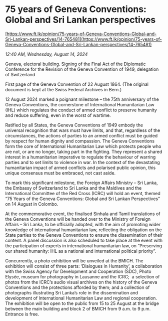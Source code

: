 # 75 years of Geneva Conventions: Global and Sri Lankan perspectives

[https://www.ft.lk/opinion/75-years-of-Geneva-Conventions-Global-and-Sri-Lankan-perspectives/14-765481](https://www.ft.lk/opinion/75-years-of-Geneva-Conventions-Global-and-Sri-Lankan-perspectives/14-765481)

*12:40 AM, Wednesday, August 14, 2024*

Geneva, electoral building. Signing of the Final Act of the Diplomatic Conference for the Revision of the Geneva Convention of 1949, delegation of Switzerland

First page of the Geneva Convention of 22 August 1864. (The original document is kept at the Swiss Federal Archives in Bern.)

12 August 2024 marked a poignant milestone – the 75th anniversary of the Geneva Conventions, the cornerstone of International Humanitarian Law (IHL) which regulates the conduct of armed conflict to preserve humanity and reduce suffering, even in the worst of wartime.

Ratified by all States, the Geneva Conventions of 1949 embody the universal recognition that wars must have limits, and that, regardless of the circumstances, the actions of parties to an armed conflict must be guided by respect for human dignity and compassion. The Geneva Conventions form the core of International Humanitarian Law which protects people who are not, or are no longer, taking part in the fighting. They represent a shared interest in a humanitarian imperative to regulate the behaviour of warring parties and to set limits to violence in war. In the context of the devastating humanitarian impact of armed conflicts and polarised public opinion, this unique consensus must be embraced, not cast aside.

To mark this significant milestone, the Foreign Affairs Ministry – Sri Lanka, the Embassy of Switzerland to Sri Lanka and the Maldives and the International Committee of the Red Cross (ICRC) will hold an event, themed “75 Years of the Geneva Conventions: Global and Sri Lankan Perspectives” on 14 August in Colombo.

At the commemorative event, the finalised Sinhala and Tamil translations of the Geneva Conventions will be handed over to the Ministry of Foreign Affairs – Sri Lanka, to be officially adopted, with the aim of promoting wider knowledge of international humanitarian law, reflecting the obligation on the State parties to the Geneva Conventions to ensure the dissemination of their content. A panel discussion is also scheduled to take place at the event with the participation of experts in international humanitarian law, on “Preserving our shared humanity: IHL as a national and international political priority”.

Concurrently, a photo exhibition will be unveiled at the BMICH. The exhibition will consist of three parts: ‘Dialogues in Humanity’, a collaboration with the Swiss Agency for Development and Cooperation (SDC), Photo Elysée, museum for photography in Lausanne and the ICRC;  a selection of photos from the ICRC’s audio visual archives on the history of the Geneva Conventions and the protections afforded by them; and a collection of photographs illustrating Sri Lanka’s role in the dissemination and development of International Humanitarian Law and regional cooperation. The exhibition will be open to the public from 15 to 25 August at the bridge between the main building and block 2 of BMICH from 9 a.m. to 9 p.m. Entrance is free.

